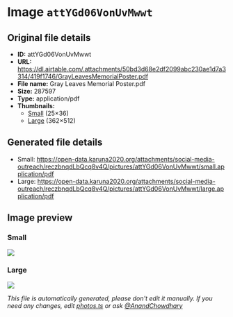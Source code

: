 # Image `attYGd06VonUvMwwt`

## Original file details

- **ID:** attYGd06VonUvMwwt
- **URL:** https://dl.airtable.com/.attachments/50bd3d68e2df2099abc230ae1d7a3314/419f1746/GrayLeavesMemorialPoster.pdf
- **File name:** Gray Leaves Memorial Poster.pdf
- **Size:** 287597
- **Type:** application/pdf
- **Thumbnails:**
  - [Small](https://dl.airtable.com/.attachmentThumbnails/03f6326c169bd454108198f5c38763b9/b0801d9e) (25×36)
  - [Large](https://dl.airtable.com/.attachmentThumbnails/42044553010e4cb16c5b030f86329aab/1eb102a0) (362×512)

## Generated file details

- Small: https://open-data.karuna2020.org/attachments/social-media-outreach/reczbnqdLbQcq8v4Q/pictures/attYGd06VonUvMwwt/small.application/pdf
- Large: https://open-data.karuna2020.org/attachments/social-media-outreach/reczbnqdLbQcq8v4Q/pictures/attYGd06VonUvMwwt/large.application/pdf

## Image preview

### Small

![](https://open-data.karuna2020.org/attachments/social-media-outreach/reczbnqdLbQcq8v4Q/pictures/attYGd06VonUvMwwt/small.application/pdf)

### Large

![](https://open-data.karuna2020.org/attachments/social-media-outreach/reczbnqdLbQcq8v4Q/pictures/attYGd06VonUvMwwt/large.application/pdf)

_This file is automatically generated, please don't edit it manually. If you need any changes, edit [photos.ts](/photos.ts) or ask [@AnandChowdhary](https://github.com/AnandChowdhary)_

